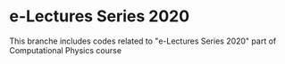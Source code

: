 # e-Lectures Series 2020
This branche includes codes related to "e-Lectures Series 2020" part of Computational Physics course
